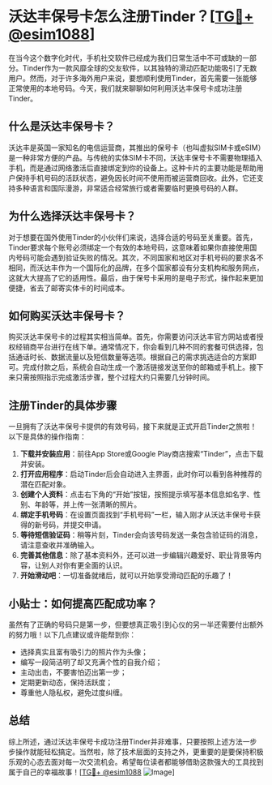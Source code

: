 # 沃达丰保号卡怎么注册Tinder？[[TG💪+ @esim1088](https://t.me/s/esim1088)]

在当今这个数字化时代，手机社交软件已经成为我们日常生活中不可或缺的一部分。Tinder作为一款风靡全球的交友软件，以其独特的滑动匹配功能吸引了无数用户。然而，对于许多海外用户来说，要想顺利使用Tinder，首先需要一张能够正常使用的本地号码。今天，我们就来聊聊如何利用沃达丰保号卡成功注册Tinder。

## 什么是沃达丰保号卡？

沃达丰是英国一家知名的电信运营商，其推出的保号卡（也叫虚拟SIM卡或eSIM）是一种非常方便的产品。与传统的实体SIM卡不同，沃达丰保号卡不需要物理插入手机，而是通过网络激活后直接绑定到你的设备上。这种卡片的主要功能是帮助用户保持手机号码的活跃状态，避免因长时间不使用而被运营商回收。此外，它还支持多种语言和国际漫游，非常适合经常旅行或者需要临时更换号码的人群。

## 为什么选择沃达丰保号卡？

对于想要在国外使用Tinder的小伙伴们来说，选择合适的号码至关重要。首先，Tinder要求每个账号必须绑定一个有效的本地号码，这意味着如果你直接使用国内号码可能会遇到验证失败的情况。其次，不同国家和地区对手机号码的要求各不相同，而沃达丰作为一个国际化的品牌，在多个国家都设有分支机构和服务网点，这就大大提高了它的适用性。最后，由于保号卡采用的是电子形式，操作起来更加便捷，省去了邮寄实体卡的时间成本。

## 如何购买沃达丰保号卡？

购买沃达丰保号卡的过程其实相当简单。首先，你需要访问沃达丰官方网站或者授权经销商平台进行在线下单。通常情况下，你会看到几种不同的套餐可供选择，包括通话时长、数据流量以及短信数量等选项。根据自己的需求挑选适合的方案即可。完成付款之后，系统会自动生成一个激活链接发送至你的邮箱或手机上。接下来只需按照指示完成激活步骤，整个过程大约只需要几分钟时间。

## 注册Tinder的具体步骤

一旦拥有了沃达丰保号卡提供的有效号码，接下来就是正式开启Tinder之旅啦！以下是具体的操作指南：

1. **下载并安装应用**：前往App Store或Google Play商店搜索“Tinder”，点击下载并安装。
2. **打开应用程序**：启动Tinder后会自动进入主界面，此时你可以看到各种推荐的潜在匹配对象。
3. **创建个人资料**：点击右下角的“开始”按钮，按照提示填写基本信息如名字、性别、年龄等，并上传一张清晰的照片。
4. **绑定手机号码**：在设置页面找到“手机号码”一栏，输入刚才从沃达丰保号卡获得的新号码，并提交申请。
5. **等待短信验证码**：稍等片刻，Tinder会向该号码发送一条包含验证码的消息，请注意查收并准确输入。
6. **完善其他信息**：除了基本资料外，还可以进一步编辑兴趣爱好、职业背景等内容，让别人对你有更全面的认识。
7. **开始滑动吧**：一切准备就绪后，就可以开始享受滑动匹配的乐趣了！

## 小贴士：如何提高匹配成功率？

虽然有了正确的号码只是第一步，但要想真正吸引到心仪的另一半还需要付出额外的努力哦！以下几点建议或许能帮到你：
- 选择真实且富有吸引力的照片作为头像；
- 编写一段简洁明了却又充满个性的自我介绍；
- 主动出击，不要害怕迈出第一步；
- 定期更新动态，保持活跃度；
- 尊重他人隐私权，避免过度纠缠。

## 总结

综上所述，通过沃达丰保号卡成功注册Tinder并非难事，只要按照上述方法一步步操作就能轻松搞定。当然啦，除了技术层面的支持之外，更重要的是要保持积极乐观的心态去面对每一次交流机会。希望每位读者都能够借助这款强大的工具找到属于自己的幸福故事！[[TG💪+ @esim1088](https://t.me/s/esim1088) ![Image](https://i.postimg.cc/4NQfJmqS/Snipaste-2025-05-13-00-14-12.png)]